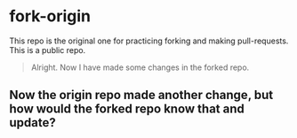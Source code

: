 # fork-origin

This repo is the original one for practicing forking and making pull-requests. This is a public repo.

> Alright. Now I have made some changes in the forked repo.

## Now the origin repo made another change, but how would the forked repo know that and update?
